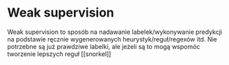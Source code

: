 # Weak supervision
Weak supervision to sposób na nadawanie labelek/wykonywanie predykcji na podstawie ręcznie wygenerowanych heurystyk/reguł/regexów itd. Nie potrzebne są już prawdziwe labelki, ale jeżeli są to mogą wspomóc tworzenie lepszych reguł [[snorkel]]